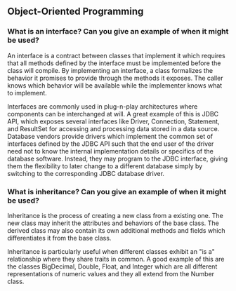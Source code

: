 ## Object-Oriented Programming
### What is an interface? Can you give an example of when it might be used?

An interface is a contract between classes that implement it which requires that all methods defined by the interface must be implemented before the class will compile. By implementing an interface, a class formalizes the behavior it promises to provide through the methods it exposes. The caller knows which behavior will be available while the implementer knows what to implement.

Interfaces are commonly used in plug-n-play architectures where components can be interchanged at will. A great example of this is JDBC API, which exposes several interfaces like Driver, Connection, Statement, and ResultSet for accessing and processing data stored in a data source. Database vendors provide drivers which implement the common set of interfaces defined by the JDBC API such that the end user of the driver need not to know the internal implementation details or specifics of the database software. Instead, they may program to the JDBC interface, giving them the flexibility to later change to a different database simply by switching to the corresponding JDBC database driver.

### What is inheritance? Can you give an example of when it might be used?
Inheritance is the process of creating a new class from a existing one. The new class may inherit the attributes and behaviors of the base class. The derived class may also contain its own additional methods and fields which differentiates it from the base class.

Inheritance is particularly useful when different classes exhibit an "is a" relationship where they share traits in common. A good example of this are the classes BigDecimal, Double, Float, and Integer which are all different representations of  numeric values and they all extend from the Number class.
